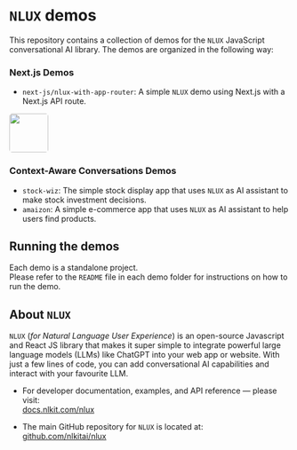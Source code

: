 #  `NLUX` demos

This repository contains a collection of demos for the `NLUX` JavaScript conversational AI library. 
The demos are organized in the following way:

### Next.js Demos

- `next-js/nlux-with-app-router`: A simple `NLUX` demo using Next.js with a Next.js API route.

<img src="https://docs.nlkit.com/nlux/images/logos/platforms/nextjs-logo-dark-with-background-120pxh.png" height="70" style="border-radius: 5px;">

### Context-Aware Conversations Demos

- `stock-wiz`: The simple stock display app that uses `NLUX` as AI assistant to make stock investment decisions.
- `amaizon`: A simple e-commerce app that uses `NLUX` as AI assistant to help users find products.

## Running the demos

Each demo is a standalone project.  
Please refer to the `README` file in each demo folder for instructions on how to run the demo.

## About `NLUX`

`NLUX` (_for Natural Language User Experience_) is an open-source Javascript and React JS library that makes it super
simple to integrate powerful large language models (LLMs) like ChatGPT into your web app or website. With just a few
lines of code, you can add conversational AI capabilities and interact with your favourite LLM.

* For developer documentation, examples, and API reference ― please visit:  
  [docs.nlkit.com/nlux](https://docs.nlkit.com/nlux)


* The main GitHub repository for `NLUX` is located at:  
  [github.com/nlkitai/nlux](https://github.com/nlkitai/nlux)

